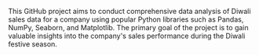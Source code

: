 This GitHub project aims to conduct comprehensive data analysis of Diwali sales data for a company using popular Python libraries such as Pandas, NumPy, Seaborn, and Matplotlib. The primary goal of the project is to gain valuable insights into the company's sales performance during the Diwali festive season.
